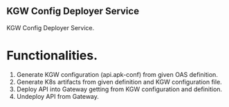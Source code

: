 ## KGW Config Deployer Service

KGW Config Deployer Service.

# Functionalities.

1. Generate KGW configuration (api.apk-conf) from given OAS definition.
2. Generate K8s artifacts from given definition and KGW configuration file.
3. Deploy API into Gateway getting from KGW configuration and definition.
4. Undeploy API from Gateway.
